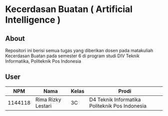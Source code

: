# Kecerdasan Buatan ( Artificial Intelligence )

## About
Repositori ini berisi semua tugas yang diberikan dosen pada matakuliah Kecerdasan Buatan pada semester 6 di program studi DIV Teknik Informatika, Politeknik Pos Indonesia

## User
NPM| Nama| Kelas | Prodi
------------ | ------------- | ------------- | -------------
1144118| Rima Rizky Lestari| 3C| D4 Teknik Informatika Politeknik Pos Indonesia
